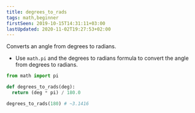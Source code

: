 ```yaml
---
title: degrees_to_rads
tags: math,beginner
firstSeen: 2019-10-15T14:31:11+03:00
lastUpdated: 2020-11-02T19:27:53+02:00
---
```


Converts an angle from degrees to radians.

- Use `math.pi` and the degrees to radians formula to convert the angle from degrees to radians.

```py
from math import pi

def degrees_to_rads(deg):
  return (deg * pi) / 180.0
```

```py
degrees_to_rads(180) # ~3.1416
```

